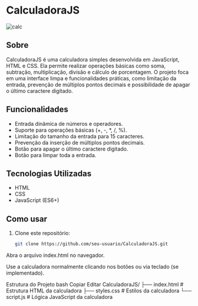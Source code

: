 # CalculadoraJS
![calc](https://github.com/user-attachments/assets/1f8bb80c-028d-4919-832a-cf32c4251d3e)
## Sobre
CalculadoraJS é uma calculadora simples desenvolvida em JavaScript, HTML e CSS. Ela permite realizar operações básicas como soma, subtração, multiplicação, divisão e cálculo de porcentagem. O projeto foca em uma interface limpa e funcionalidades práticas, como limitação da entrada, prevenção de múltiplos pontos decimais e possibilidade de apagar o último caractere digitado.

## Funcionalidades
- Entrada dinâmica de números e operadores.
- Suporte para operações básicas (+, -, *, /, %).
- Limitação do tamanho da entrada para 15 caracteres.
- Prevenção da inserção de múltiplos pontos decimais.
- Botão para apagar o último caractere digitado.
- Botão para limpar toda a entrada.

## Tecnologias Utilizadas
- HTML
- CSS
- JavaScript (ES6+)

## Como usar
1. Clone este repositório:
   ```bash
   git clone https://github.com/seu-usuario/CalculadoraJS.git
Abra o arquivo index.html no navegador.

Use a calculadora normalmente clicando nos botões ou via teclado (se implementado).

Estrutura do Projeto
bash
Copiar
Editar
CalculadoraJS/
├── index.html       # Estrutura HTML da calculadora
├── styles.css       # Estilos da calculadora
└── script.js        # Lógica JavaScript da calculadora

